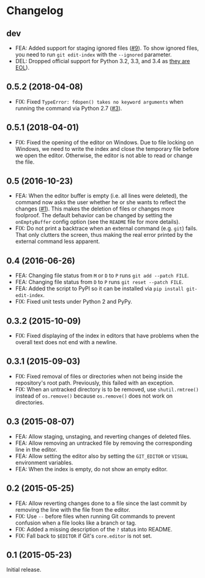 Changelog
=========

dev
---

* FEA: Added support for staging ignored files
  ([#9](https://github.com/s3rvac/git-edit-index/pull/9)). To show ignored
  files, you need to run `git edit-index` with the `--ignored` parameter.
* DEL: Dropped official support for Python 3.2, 3.3, and 3.4 as [they are
  EOL](https://devguide.python.org/#branchstatus)).

0.5.2 (2018-04-08)
------------------

* FIX: Fixed `TypeError: fdopen() takes no keyword arguments` when running the
  command via Python 2.7
  ([#3](https://github.com/s3rvac/git-edit-index/issues/3)).

0.5.1 (2018-04-01)
------------------

* FIX: Fixed the opening of the editor on Windows. Due to file locking on
  Windows, we need to write the index and close the temporary file before we
  open the editor. Otherwise, the editor is not able to read or change the
  file.

0.5 (2016-10-23)
----------------

* FEA: When the editor buffer is empty (i.e. all lines were deleted), the
  command now asks the user whether he or she wants to reflect the changes
  ([#1](https://github.com/s3rvac/git-edit-index/issues/1)). This makes the
  deletion of files or changes more foolproof. The default behavior can be
  changed by setting the `onEmptyBuffer` config option (see the `README` file
  for more details).
* FIX: Do not print a backtrace when an external command (e.g. `git`) fails.
  That only clutters the screen, thus making the real error printed by the
  external command less apparent.

0.4 (2016-06-26)
----------------

* FEA: Changing file status from `M` or `D` to `P` runs `git add --patch FILE`.
* FEA: Changing file status from `D` to `P` runs `git reset --patch FILE`.
* FEA: Added the script to PyPI so it can be installed via `pip install
  git-edit-index`.
* FIX: Fixed unit tests under Python 2 and PyPy.

0.3.2 (2015-10-09)
------------------

* FIX: Fixed displaying of the index in editors that have problems when the
  overall text does not end with a newline.

0.3.1 (2015-09-03)
------------------

* FIX: Fixed removal of files or directories when not being inside the
  repository's root path. Previously, this failed with an exception.
* FIX: When an untracked directory is to be removed, use `shutil.rmtree()`
  instead of `os.remove()` because `os.remove()` does not work on directories.

0.3 (2015-08-07)
----------------

* FEA: Allow staging, unstaging, and reverting changes of deleted files.
* FEA: Allow removing an untracked file by removing the corresponding line in
  the editor.
* FEA: Allow setting the editor also by setting the `GIT_EDITOR` or `VISUAL`
  environment variables.
* FEA: When the index is empty, do not show an empty editor.

0.2 (2015-05-25)
----------------

* FEA: Allow reverting changes done to a file since the last commit by removing
  the line with the file from the editor.
* FIX: Use `--` before files when running Git commands to prevent confusion
  when a file looks like a branch or tag.
* FIX: Added a missing description of the `?` status into README.
* FIX: Fall back to `$EDITOR` if Git's `core.editor` is not set.

0.1 (2015-05-23)
----------------

Initial release.

